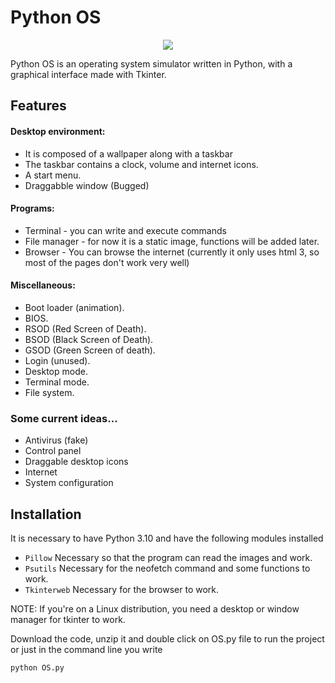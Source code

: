 # Python OS

<p align="center">
  <img src="https://user-images.githubusercontent.com/63316583/150565735-6f2cedf3-a69b-4091-8fce-7b344025f2cd.png" />
</p>

Python OS is an operating system simulator written in Python, with a graphical interface made with Tkinter.

## Features

#### Desktop environment:
- It is composed of a wallpaper along with a taskbar
- The taskbar contains a clock, volume and internet icons.
- A start menu.
- Draggabble window (Bugged)

#### Programs:
- Terminal - you can write and execute commands
- File manager - for now it is a static image, functions will be added later.
- Browser - You can browse the internet (currently it only uses html 3, so most of the pages don't work very well)

#### Miscellaneous:
- Boot loader (animation).
- BIOS.
- RSOD (Red Screen of Death).
- BSOD (Black Screen of Death).
- GSOD (Green Screen of death).
- Login (unused).
- Desktop mode.
- Terminal mode.
- File system.

### Some current ideas...
- Antivirus (fake)
- Control panel
- Draggable desktop icons
- Internet
- System configuration

## Installation

It is necessary to have Python 3.10 and have the following modules installed 

- ```Pillow```       Necessary so that the program can read the images and work.
- ```Psutils```      Necessary for the neofetch command and some functions to work.
- ```Tkinterweb```   Necessary for the browser to work.

NOTE: If you're on a Linux distribution, you need a desktop or window manager for tkinter to work.

Download the code, unzip it and double click on OS.py file to run the project or just in the command line you write 
```sh
python OS.py
```

